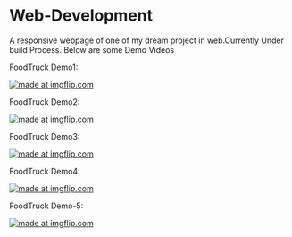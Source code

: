 # Web-Development

A responsive webpage of one of my dream project in web.Currently Under build Process. Below are some Demo Videos

FoodTruck Demo1:

<a href="https://imgflip.com/gif/26mepm"><img src="https://i.imgflip.com/26mepm.gif" title="made at imgflip.com"/></a>

FoodTruck Demo2:

<a href="https://imgflip.com/gif/26mfb3"><img src="https://i.imgflip.com/26mfb3.gif" title="made at imgflip.com"/></a>

FoodTruck Demo3:

<a href="https://imgflip.com/gif/26mfd4"><img src="https://i.imgflip.com/26mfd4.gif" title="made at imgflip.com"/></a>

FoodTruck Demo4:

<a href="https://imgflip.com/gif/26mfeb"><img src="https://i.imgflip.com/26mfeb.gif" title="made at imgflip.com"/></a>


FoodTruck Demo-5:

<a href="https://imgflip.com/gif/26mfgn"><img src="https://i.imgflip.com/26mfgn.gif" title="made at imgflip.com"/></a>

